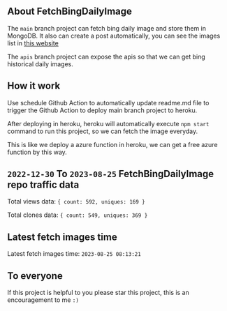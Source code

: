 ## About FetchBingDailyImage

The `main` branch project can fetch bing daily image and store them in MongoDB.
It also can create a post automatically, you can see the images list in [this website](https://oursalbum.netlify.app)

The `apis` branch project can expose the apis so that we can get bing historical daily images.

## How it work

Use schedule Github Action to automatically update readme.md file to trigger the Github Action to deploy main branch project to heroku.

After deploying in heroku, heroku will automatically execute `npm start` command to run this project, so we can fetch the image everyday.

This is like we deploy a azure function in heroku, we can get a free azure function by this way.

## `2022-12-30` To `2023-08-25` FetchBingDailyImage repo traffic data

Total views data: `{ count: 592, uniques: 169 }`

Total clones data: `{ count: 549, uniques: 369 }`

## Latest fetch images time

Latest fetch images time: `2023-08-25 08:13:21`

## To everyone

If this project is helpful to you please star this project, this is an encouragement to me `:)`



